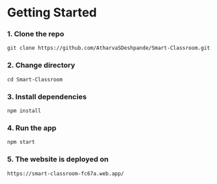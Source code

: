 # Getting Started 

### 1. Clone the repo
```
git clone https://github.com/AtharvaSDeshpande/Smart-Classroom.git
```

### 2. Change directory
```
cd Smart-Classroom
```

### 3. Install dependencies
```
npm install
```

### 4. Run the app
```
npm start
```

### 5. The website is deployed on
```
https://smart-classroom-fc67a.web.app/
```